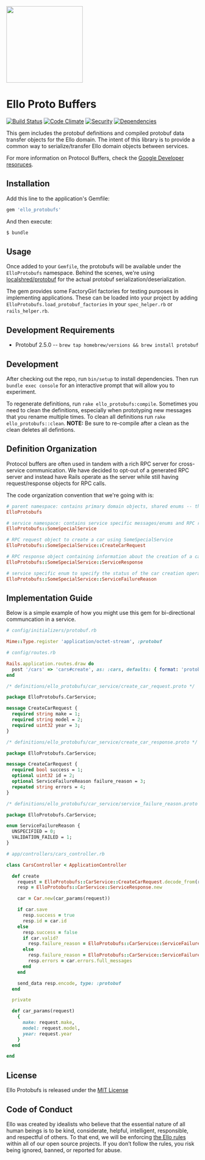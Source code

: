 <img
src="http://d324imu86q1bqn.cloudfront.net/uploads/user/avatar/641/large_Ello.1000x1000.png"
width="200px" height="200px" />

# Ello Proto Buffers

[![Build
Status](https://travis-ci.org/ello/ello_protobufs.svg?branch=master)](https://travis-ci.org/ello/ello_protobufs)
[![Code
Climate](https://codeclimate.com/github/ello/ello_protobufs/badges/gpa.svg)](https://codeclimate.com/github/ello/ello_protobufs)
[![Security](https://hakiri.io/github/ello/ello_protobufs/master.svg)](https://hakiri.io/github/ello/ello_protobufs/master)
[![Dependencies](https://img.shields.io/gemnasium/ello/ello_protobufs.svg)](https://gemnasium.com/ello/ello_protobufs)



This gem includes the protobuf definitions and compiled protobuf data
transfer objects for the Ello domain.  The intent of this library
is to provide a common way to serialize/transfer Ello domain
objects between services.

For more information on Protocol Buffers, check the [Google Developer
resoruces](https://developers.google.com/protocol-buffers/).

## Installation

Add this line to the application's Gemfile:

```ruby
gem 'ello_protobufs'
```

And then execute:

```bash
$ bundle
```

## Usage

Once added to your `Gemfile`, the protobufs will be available under
the `ElloProtobufs` namespace.  Behind the scenes, we're using
[localshred/protobuf](https://github.com/localshred/protobuf) for
the actual protobuf serialization/deserialization.

The gem provides some FactoryGirl factories for testing purposes in
implementing applications.  These can be loaded into your project by
adding `ElloProtobufs.load_protobuf_factories` in your `spec_helper.rb`
or `rails_helper.rb`.

## Development Requirements

- Protobuf 2.5.0 -- `brew tap homebrew/versions && brew install protobuf`

## Development

After checking out the repo, run `bin/setup` to install dependencies.
Then run `bundle exec console` for an interactive prompt that will allow
you to experiment.

To regenerate definitions, run `rake ello_protobufs:compile`.  Sometimes
you need to clean the definitions, especially when prototyping new
messages that you rename multiple times.  To clean all definitions run
`rake ello_protobufs::clean`.  **NOTE:** Be sure to re-compile after a
clean as the clean deletes all defintions.

## Definition Organization

Protocol buffers are often used in tandem with a rich RPC server for
cross-service communication.  We have decided to opt-out of a generated
RPC server and instead have Rails operate as the server while still
having request/response objects for RPC calls.

The code organization convention that we're going with is:

```ruby
# parent namespace: contains primary domain objects, shared enums -- things used by multiple services
ElloProtobufs

# service namespace: contains service specific messages/enums and RPC request/response objects
ElloProtobufs::SomeSpecialService

# RPC request object to create a car using SomeSpecialService
ElloProtobufs::SomeSpecialService::CreateCarRequest

# RPC response object containing information about the creation of a car using SomeSpecialService
ElloProtobufs::SomeSpecialService::ServiceResponse

# service specific enum to specify the status of the car creation operation -- NOTE: this is preferable to text error messages as it's more discrete and doesn't require parsing
ElloProtobufs::SomeSpecialService::ServiceFailureReason
```

## Implementation Guide

Below is a simple example of how you might use this gem for
bi-directional communcation in a service.

```ruby
# config/initializers/protobuf.rb

Mime::Type.register 'application/octet-stream', :protobuf
```

```ruby
# config/routes.rb

Rails.application.routes.draw do
  post '/cars' => 'cars#create', as: :cars, defaults: { format: 'protobuf' }
end
```

```protobuf
/* definitions/ello_protobufs/car_service/create_car_request.proto */

package ElloProtobufs.CarService;

message CreateCarRequest {
  required string make = 1;
  required string model = 2;
  required uint32 year = 3;
}
```

```protobuf
/* definitions/ello_protobufs/car_service/create_car_response.proto */

package ElloProtobufs.CarService;

message CreateCarRequest {
  required bool success = 1;
  optional uint32 id = 2;
  optional ServiceFailureReason failure_reason = 3;
  repeated string errors = 4;
}
```

```protobuf
/* definitions/ello_protobufs/car_service/service_failure_reason.proto */

package ElloProtobufs.CarService;

enum ServiceFailureReason {
  UNSPECIFIED = 0;
  VALIDATION_FAILED = 1;
}
```

```ruby
# app/controllers/cars_controller.rb

class CarsController < ApplicationController

  def create
    request = ElloProtobufs::CarService::CreateCarRequest.decode_from(request.body)
    resp = ElloProtobufs::CarService::ServiceResponse.new

    car = Car.new(car_params(request))

    if car.save
      resp.success = true
      resp.id = car.id
    else
      resp.success = false
      if car.valid?
        resp.failure_reason = ElloProtobufs::CarService::ServiceFailureReason::UNSPECIFIED
      else
        resp.failure_reason = ElloProtobufs::CarService::ServiceFailureReason::VALIDATION_FAILED
        resp.errors = car.errors.full_messages
      end
    end

    send_data resp.encode, type: :protobuf
  end

  private

  def car_params(request)
    {
      make: request.make,
      model: request.model,
      year: request.year
    }
  end

end
```

## License
Ello Protobufs is released under the [MIT License](blob/master/LICENSE.txt)

## Code of Conduct
Ello was created by idealists who believe that the essential nature of all human beings is to be kind, considerate, helpful, intelligent, responsible, and respectful of others. To that end, we will be enforcing [the Ello rules](https://ello.co/wtf/policies/rules/) within all of our open source projects. If you don’t follow the rules, you risk being ignored, banned, or reported for abuse.
